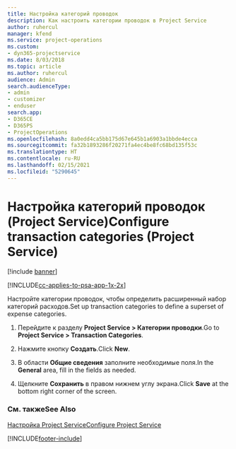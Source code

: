 ```yaml
---
title: Настройка категорий проводок
description: Как настроить категории проводок в Project Service
author: ruhercul
manager: kfend
ms.service: project-operations
ms.custom:
- dyn365-projectservice
ms.date: 8/03/2018
ms.topic: article
ms.author: ruhercul
audience: Admin
search.audienceType:
- admin
- customizer
- enduser
search.app:
- D365CE
- D365PS
- ProjectOperations
ms.openlocfilehash: 8a0edd4ca5bb175d67e645b1a6903a1bbde4ecca
ms.sourcegitcommit: fa32b1893286f20271fa4ec4be8fc68bd135f53c
ms.translationtype: HT
ms.contentlocale: ru-RU
ms.lasthandoff: 02/15/2021
ms.locfileid: "5290645"
---
```

# <a name="configure-transaction-categories-project-service"></a><span data-ttu-id="f4c99-103">Настройка категорий проводок (Project Service)</span><span class="sxs-lookup"><span data-stu-id="f4c99-103">Configure transaction categories (Project Service)</span></span>

[!include [banner](../includes/psa-now-project-operations.md)]

[!INCLUDE[cc-applies-to-psa-app-1x-2x](../includes/cc-applies-to-psa-app-1x-2x.md)]

<span data-ttu-id="f4c99-104">Настройте категории проводок, чтобы определить расширенный набор категорий расходов.</span><span class="sxs-lookup"><span data-stu-id="f4c99-104">Set up transaction categories to define a superset of expense categories.</span></span>  
  
1.  <span data-ttu-id="f4c99-105">Перейдите к разделу **Project Service > Категории проводки**.</span><span class="sxs-lookup"><span data-stu-id="f4c99-105">Go to **Project Service > Transaction Categories**.</span></span>  
  
2.  <span data-ttu-id="f4c99-106">Нажмите кнопку **Создать**.</span><span class="sxs-lookup"><span data-stu-id="f4c99-106">Click **New**.</span></span>  
  
3.  <span data-ttu-id="f4c99-107">В области **Общие сведения** заполните необходимые поля.</span><span class="sxs-lookup"><span data-stu-id="f4c99-107">In the **General** area, fill in the fields as needed.</span></span>  
  
4.  <span data-ttu-id="f4c99-108">Щелкните **Сохранить** в правом нижнем углу экрана.</span><span class="sxs-lookup"><span data-stu-id="f4c99-108">Click **Save** at the bottom right corner of the screen.</span></span>  
  
### <a name="see-also"></a><span data-ttu-id="f4c99-109">См. также</span><span class="sxs-lookup"><span data-stu-id="f4c99-109">See Also</span></span>  
 [<span data-ttu-id="f4c99-110">Настройка Project Service</span><span class="sxs-lookup"><span data-stu-id="f4c99-110">Configure Project Service</span></span>](../psa/configure.md)


[!INCLUDE[footer-include](../includes/footer-banner.md)]
